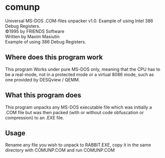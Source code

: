 # comunp
Universal MS-DOS .COM-files unpacker v1.0. Example of using Intel 386 Debug Registers.  
©1995 by FRIENDS Software  
Written by Maxim Masiutin  
Example of using 386 Debug Registers. 
## Where does this program work
This program Works under pure MS-DOS only, meaning that the CPU has to be a real-mode, not in a protected mode or a virtual 8086 mode, such as one provided by DESQview / QEMM.
## What this program does
This program unpacks any MS-DOS executable file which was initially a .COM file but was then packed (with or without code obfuscation or compression) to an .EXE file.
## Usage
Rename any file you wish to unpack to RABBIT.EXE, copy it in the same directory with COMUNP.COM and run COMUNP.COM
